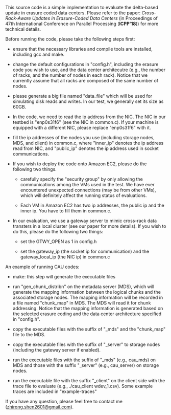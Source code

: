 This source code is a simple implementation to evaluate the delta-based update in erasure coded data centers. Please refer to the paper: 
*Cross-Rack-Aware Updates in Erasure-Coded Data Centers* (in Proceedings of 47th International Conference on Parallel Processing (**ICPP'18**)) for more technical details. 

Before running the code, please take the following steps first: 

- ensure that the necessary libraries and compile tools are installed, including gcc and make. 

- change the default configurations in "config.h", including the erasure code you wish to use, and the data center architecutre (e.g., the number of racks, and the number of nodes in each rack). Notice that we currently assume that all racks are composed of the same number of nodes. 

- please generate a big file named "data\_file" which will be used for simulating disk reads and writes. In our test, we generally set its size as 60GB. 

- In the code, we need to read the ip address from the NIC. The NIC in our testbed is "enp0s31f6" (see the NIC in common.c). If your machine is equipped with a different NIC, please replace "enp0s31f6" with it. 

- fill the ip addresses of the nodes you use (including storage nodes, MDS, and client) in common.c, where "inner\_ip\" denotes the ip address read from NIC, and "public\_ip" denotes the ip address used in socket communications. 

- If you wish to deploy the code onto Amazon EC2, please do the following two things. 
   * carefully specify the "security group" by only allowing the communications among the VMs used in the test. We have ever encountered unexpected connections (may be from other VMs), which will definitely affect the running status of evaluations. 

   * Each VM in Amazon EC2 has two ip addresses, the public ip and the inner ip. You have to fill them in common.c.

- In our evaluation, we use a gateway server to mimic cross-rack data transters in a local cluster (see our paper for more details). If you wish to do this, please do the following two things: 

   * set the GTWY\_OPEN as 1 in config.h

   * set the gateway\_ip (the socket ip for communication) and the gateway\_local_ip (the NIC ip) in common.c 

An example of running CAU codes: 

- make: this step will generate the executable files 

- run "gen\_chunk_distribn" on the metadata server (MDS), which will generate the mapping information between the logical chunks and the associated storage nodes. The mapping information will be recorded in a file named "chunk\_map" in MDS. The MDS will read it for chunk addressing. Notice that the mapping information is generated based on the selected erasure coding and the data center architecture specified in "config.h". 

- copy the executable files with the suffix of "\_mds" and the "chunk\_map" file to the MDS. 

- copy the executable files with the suffix of "\_server" to storage nodes (including the gateway server if enabled). 

- run the executable files with the suffix of "\_mds" (e.g., cau\_mds) on MDS and those with the suffix "\_server" (e.g., cau\_server) on storage nodes. 

- run the executable file with the suffix "\_client" on the client side with the trace file to evaluate (e.g., ./cau\_client wdev\_1.csv). Some example traces are included in "example-traces"

If you have any question, please feel free to contact me (zhirong.shen2601@gmail.com). 
